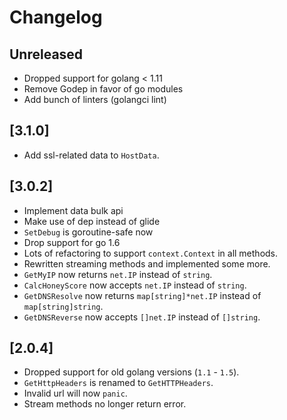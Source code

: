 # Changelog

## Unreleased
- Dropped support for golang < 1.11
- Remove Godep in favor of go modules
- Add bunch of linters (golangci lint)

## [3.1.0]
- Add ssl-related data to `HostData`.

## [3.0.2]
- Implement data bulk api
- Make use of dep instead of glide
- `SetDebug` is goroutine-safe now
- Drop support for go 1.6
- Lots of refactoring to support `context.Context` in all methods.
- Rewritten streaming methods and implemented some more.
- `GetMyIP` now returns `net.IP` instead of `string`.
- `CalcHoneyScore` now accepts `net.IP` instead of `string`.
- `GetDNSResolve` now returns `map[string]*net.IP` instead of `map[string]string`.
- `GetDNSReverse` now accepts `[]net.IP` instead of `[]string`.

## [2.0.4]
- Dropped support for old golang versions (`1.1` - `1.5`).
- `GetHttpHeaders` is renamed to `GetHTTPHeaders`.
- Invalid url will now `panic`.
- Stream methods no longer return error.
